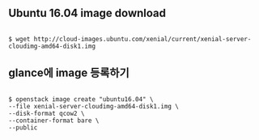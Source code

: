 ## Ubuntu 16.04 image download

<pre><code>
$ wget http://cloud-images.ubuntu.com/xenial/current/xenial-server-cloudimg-amd64-disk1.img
</pre></code>

## glance에 image 등록하기

<pre><code>
$ openstack image create "ubuntu16.04" \
--file xenial-server-cloudimg-amd64-disk1.img \
--disk-format qcow2 \
--container-format bare \
--public
</pre></code>
